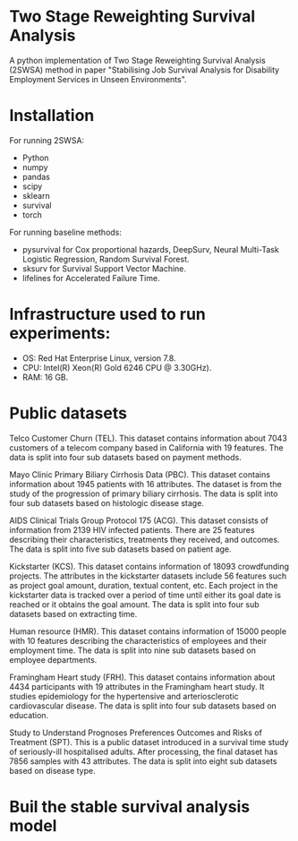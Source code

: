 # Two Stage Reweighting Survival Analysis
A python implementation of Two Stage Reweighting Survival Analysis (2SWSA) method in paper "Stabilising Job Survival Analysis for Disability Employment Services in Unseen Environments".

# Installation
For running 2SWSA:

* Python
* numpy
* pandas
* scipy
* sklearn
* survival
* torch

For running baseline methods:

* pysurvival for Cox proportional hazards, DeepSurv, Neural Multi-Task Logistic Regression, Random Survival Forest.
* sksurv for Survival Support Vector Machine.
* lifelines for Accelerated Failure Time.

# Infrastructure used to run experiments:
* OS: Red Hat Enterprise Linux, version 7.8.
* CPU: Intel(R) Xeon(R) Gold 6246 CPU @ 3.30GHz).
* RAM: 16 GB.

# Public datasets

Telco Customer Churn (TEL). This dataset contains information about 7043 customers of a telecom company based in California with 19 features. The data is split into four sub datasets based on payment methods.

Mayo Clinic Primary Biliary Cirrhosis Data (PBC). This dataset contains information about 1945 patients with 16 attributes. The dataset is from the study of the progression of primary biliary cirrhosis. The data is split into four sub datasets based on histologic disease stage.

AIDS Clinical Trials Group Protocol 175 (ACG). This dataset consists of information from 2139 HIV infected patients. There are 25 features describing their characteristics, treatments they received, and outcomes. The data is split into five sub datasets based on patient age.

Kickstarter (KCS). This dataset contains information of 18093 crowdfunding  projects. The attributes in the kickstarter datasets include 56 features such as project goal amount, duration, textual content, etc. Each project in the kickstarter data is tracked over a period of time until either its goal date is reached or it obtains the goal amount. The data is split into four sub datasets based on extracting time.

Human resource (HMR). This dataset contains information of 15000 people with 10 features describing the characteristics of employees and their employment time. The data is split into nine sub datasets based on employee departments.

Framingham Heart study (FRH). This dataset contains information about 4434  participants  with 19 attributes in the Framingham heart study. It studies epidemiology for the hypertensive and arteriosclerotic cardiovascular disease. The data is split into four sub datasets based on education.

Study to Understand Prognoses Preferences Outcomes and Risks of Treatment (SPT). This is a public dataset introduced in a survival time study of seriously-ill hospitalised adults. After processing, the final dataset has 7856 samples with 43 attributes. The data is split into eight sub datasets based on disease type. 


# Buil the stable survival analysis model
